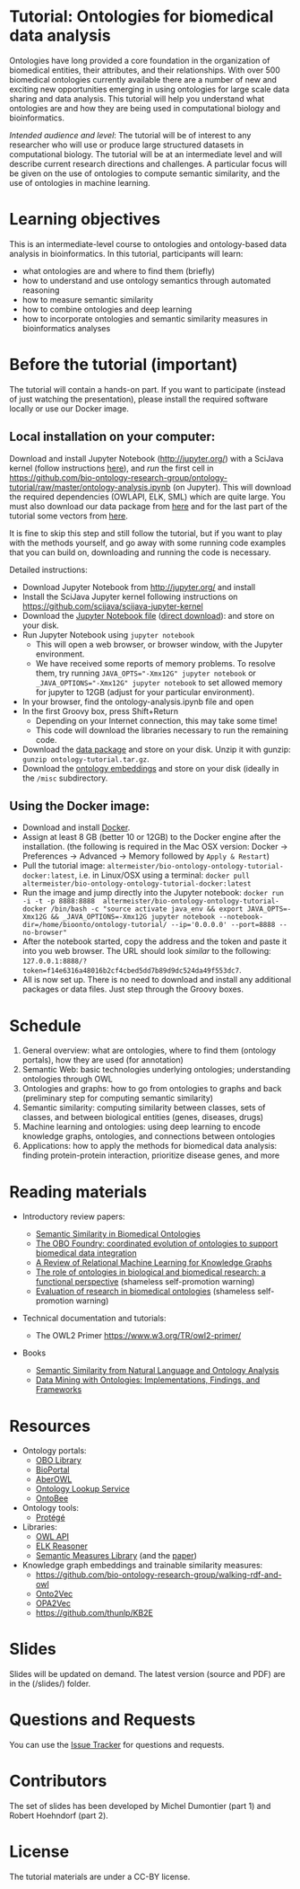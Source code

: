 
# Tutorial: Ontologies for biomedical data analysis

Ontologies have long provided a core foundation in the organization of biomedical entities, their attributes, and their relationships. With over 500 biomedical ontologies currently available there are a number of new and exciting new opportunities emerging in using ontologies for large scale data sharing and data analysis. This tutorial will help you understand what ontologies are and how they are being used in computational biology and bioinformatics. 

*Intended audience and level*: The tutorial will be of interest to any researcher who will use or produce large structured datasets in computational biology. The tutorial will be at an intermediate level and will describe current research directions and challenges. A particular focus will be given on the use of ontologies to compute semantic similarity, and the use of ontologies in machine learning.

# Learning objectives

This is an intermediate-level course to ontologies and ontology-based data analysis in bioinformatics. In this tutorial, participants will learn:
 * what ontologies are and where to find them (briefly)
 * how to understand and use ontology semantics through automated reasoning
 * how to measure semantic similarity
 * how to combine ontologies and deep learning
 * how to incorporate ontologies and semantic similarity measures in bioinformatics analyses

# Before the tutorial (important)

The tutorial will contain a hands-on part. If you want to
participate (instead of just watching the presentation), please install the required software locally or use our Docker image. 

## Local installation on your computer:

Download
and install Jupyter Notebook (http://jupyter.org/) with a SciJava kernel (follow instructions [here](https://github.com/scijava/scijava-jupyter-kernel)), and _run_ the first cell in https://github.com/bio-ontology-research-group/ontology-tutorial/raw/master/ontology-analysis.ipynb (on Jupyter). This will download the required dependencies (OWLAPI, ELK,
SML) which are quite large. You must also download our data package from [here](http://aber-owl.net/aber-owl/diseasephenotypes/ontology/ontology-tutorial.tar.gz) and for the last part of the tutorial some vectors from [here](http://jagannath.pdn.cam.ac.uk/tutorial/phenome-vec-small.txt.gz).

It is fine to skip this step and still follow the tutorial, but if you
want to play with the methods yourself, and go away with some running code examples that you can build on, downloading and running the code is necessary.

Detailed instructions:
 * Download Jupyter Notebook from http://jupyter.org/ and install
 * Install the SciJava Jupyter kernel following instructions on https://github.com/scijava/scijava-jupyter-kernel
 * Download the [Jupyter Notebook file](https://github.com/bio-ontology-research-group/ontology-tutorial/blob/master/ontology-analysis.ipynb) ([direct download](https://github.com/bio-ontology-research-group/ontology-tutorial/raw/master/ontology-analysis.ipynb)): and store on your disk.
 * Run Jupyter Notebook using `jupyter notebook`
   * This will open a web browser, or browser window, with the Jupyter environment.
   * We have received some reports of memory problems. To resolve them, try running `JAVA_OPTS="-Xmx12G" jupyter notebook` or `_JAVA_OPTIONS="-Xmx12G" jupyter notebook` to set allowed memory for jupyter to 12GB (adjust for your particular environment).
 * In your browser, find the ontology-analysis.ipynb file and open
 * In the first Groovy box, press Shift+Return
   * Depending on your Internet connection, this may take some time!
   * This code will download the libraries necessary to run the remaining code.
 * Download the [data package](http://aber-owl.net/aber-owl/diseasephenotypes/ontology/ontology-tutorial.tar.gz) and store on your disk. Unzip it with gunzip: `gunzip ontology-tutorial.tar.gz`.
 * Download the [ontology embeddings](http://jagannath.pdn.cam.ac.uk/tutorial/phenome-vec-small.txt.gz) and store on your disk (ideally in the `/misc` subdirectory.

## Using the Docker image:

* Download and install [Docker](https://www.docker.com).
* Assign at least 8 GB (better 10 or 12GB) to the Docker engine after the installation. (the following is required in the Mac OSX version: Docker -> Preferences -> Advanced -> Memory followed by `Apply & Restart`)
* Pull the tutorial image: `altermeister/bio-ontology-ontology-tutorial-docker:latest`, i.e. in  Linux/OSX using a terminal:
`docker pull altermeister/bio-ontology-ontology-tutorial-docker:latest` 
* Run the image and jump directly into the Jupyter notebook:
`docker run -i -t -p 8888:8888  altermeister/bio-ontology-ontology-tutorial-docker /bin/bash -c "source activate java_env && export JAVA_OPTS=-Xmx12G && _JAVA_OPTIONS=-Xmx12G jupyter notebook --notebook-dir=/home/bioonto/ontology-tutorial/ --ip='0.0.0.0' --port=8888 --no-browser"`
* After the notebook started, copy the address and the token and paste it into you web browser. The URL should look *similar* to the following: `127.0.0.1:8888/?token=f14e6316a48016b2cf4cbed5dd7b89d9dc524da49f553dc7`.
* All is now set up. There is no need to download and install any additional packages or data files.  Just step through the Groovy boxes. 



# Schedule

1. General overview: what are ontologies, where to find them (ontology portals), how they are used (for annotation)
2. Semantic Web: basic technologies underlying ontologies; understanding ontologies through OWL
3. Ontologies and graphs: how to go from ontologies to graphs and back (preliminary step for computing semantic similarity)
4. Semantic similarity: computing similarity between classes, sets of classes, and between biological entities (genes, diseases, drugs)
5. Machine learning and ontologies: using deep learning to encode knowledge graphs, ontologies, and connections between ontologies
4. Applications: how to apply the methods for biomedical data analysis: finding protein-protein interaction, prioritize disease genes, and more

# Reading materials

 * Introductory review papers:
   * [Semantic Similarity in Biomedical Ontologies](http://journals.plos.org/ploscompbiol/article?id=10.1371/journal.pcbi.1000443)
   * [The OBO Foundry: coordinated evolution of ontologies to support biomedical data integration](http://www.nature.com/nbt/journal/v25/n11/full/nbt1346.html)
   * [A Review of Relational Machine Learning for Knowledge Graphs](https://arxiv.org/abs/1503.00759)
   * [The role of ontologies in biological and biomedical research: a functional perspective](https://academic.oup.com/bib/article-lookup/doi/10.1093/bib/bbv011) (shameless self-promotion warning)
   * [Evaluation of research in biomedical ontologies](https://academic.oup.com/bib/article-lookup/doi/10.1093/bib/bbs053) (shameless self-promotion warning)

 * Technical documentation and tutorials:
   * The OWL2 Primer https://www.w3.org/TR/owl2-primer/
   
 * Books
   * [Semantic Similarity from Natural Language and Ontology Analysis](http://www.morganclaypool.com/doi/10.2200/S00639ED1V01Y201504HLT027)
   * [Data Mining with Ontologies: Implementations, Findings, and Frameworks](https://www.igi-global.com/book/data-mining-ontologies/234)

# Resources

 * Ontology portals:
   * [OBO Library](http://www.obofoundry.org/)
   * [BioPortal](https://bioportal.bioontology.org/)
   * [AberOWL](http://aber-owl.net)
   * [Ontology Lookup Service](https://www.ebi.ac.uk/ols/)
   * [OntoBee](http://www.ontobee.org/)
 * Ontology tools:
   * [Protégé](http://protege.stanford.edu/)
 * Libraries:
   * [OWL API](https://github.com/owlcs/owlapi)
   * [ELK Reasoner](https://github.com/liveontologies/elk-reasoner)
   * [Semantic Measures Library](http://www.semantic-measures-library.org/) (and the [paper](https://academic.oup.com/bioinformatics/article-lookup/doi/10.1093/bioinformatics/btt581))
 * Knowledge graph embeddings and trainable similarity measures:
   * https://github.com/bio-ontology-research-group/walking-rdf-and-owl
   * [Onto2Vec](https://github.com/bio-ontology-research-group/onto2vec/)
   * [OPA2Vec](https://github.com/bio-ontology-research-group/opa2vec/)
   * https://github.com/thunlp/KB2E


# Slides
Slides will be updated on demand. The latest version (source and PDF) are in the (/slides/) folder.
 
# Questions and Requests

You can use the [Issue Tracker](https://github.com/bio-ontology-research-group/ontology-tutorial/issues) for questions and requests.

# Contributors

The set of slides has been developed by Michel Dumontier (part 1) and Robert Hoehndorf (part 2).

# License

The tutorial materials are under a CC-BY license.
